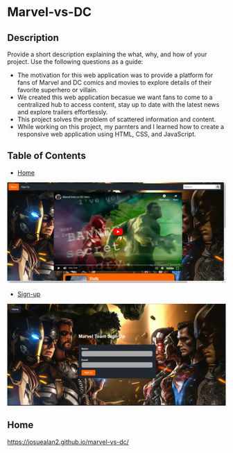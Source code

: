 # Marvel-vs-DC

## Description

Provide a short description explaining the what, why, and how of your project. Use the following questions as a guide:

- The motivation for this web application was to provide a platform for fans of Marvel and DC comics and movies to explore details of their favorite superhero or villain.
- We created this web application becasue we want fans to come to a centralized hub to access content, stay up to date with the latest news and explore trailers effortlessly.
- This project solves the problem of scattered information and content.
- While working on this project, my parnters and I learned how to create a responsive web application using HTML, CSS, and JavaScript.

## Table of Contents

- [Home](#Home)
<img src="Images/Screenshot1.png">

- [Sign-up](#Sign-up)
<img src="Images/Screenshot2.png">


## Home
https://josuealan2.github.io/marvel-vs-dc/
